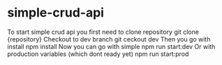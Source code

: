 # simple-crud-api
To start simple crud api you first need to clone repository
  git clone {repository}
Checkout to dev branch
  git ceckout dev
Then you go with install
  npm install
Now you can go with simple 
  npm run start:dev
Or with production variables (which dont ready yet)
  npm run start:prod
